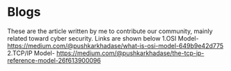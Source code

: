 # Blogs
These are the article written by me to contribute our community, mainly related toward cyber security. Links are shown below
1.OSI Model- https://medium.com/@pushkarkhadase/what-is-osi-model-649b9e42d775
2.TCP/IP Model- https://medium.com/@pushkarkhadase/the-tcp-ip-reference-model-26f613900096
